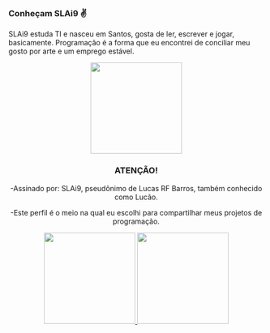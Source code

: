 ### Conheçam SLAi9 ✌

SLAi9 estuda TI e nasceu em Santos, gosta de ler, escrever e jogar, basicamente. 
Programação é a forma que eu encontrei de conciliar meu gosto por arte e um emprego estável. 

<div align ="center">
  <img height="180em" src="C:\Users\lucas.rfbarros\Desktop\NSC"
</div>

### ATENÇÃO!

-Assinado por: SLAi9, pseudônimo de Lucas RF Barros, também conhecido como Lucão.

-Este perfil é o meio na qual eu escolhi para compartilhar meus projetos de programação. 

<div align="center">
  <a href="https://github.com/SLAi9">
  <img height="180em" src="https://github-readme-stats.vercel.app/api?username=SLAi9&show_icons=true&theme=dracula&include_all_commits=true&count_private=true"/>
  <img height="180em" src="https://github-readme-stats.vercel.app/api/top-langs/?username=SLAi9&layout=compact&langs_count=7&theme=dracula"/>
</div>
